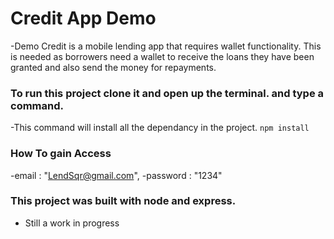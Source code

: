 # Credit App Demo
 -Demo Credit is a mobile lending app that requires wallet functionality. This is needed as borrowers need a wallet to receive the loans they have been granted and also send the money for repayments.

### To run this project clone it and open up the terminal. and type a command.

-This command will install all the dependancy in the project.
``` npm install ```

### How To gain Access
-email : "LendSqr@gmail.com",
-password : "1234"

### This project was built with node and express.
- Still a work in progress